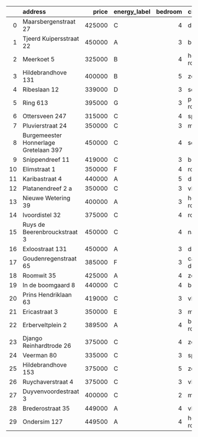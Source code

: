 |    | address                               |   price | energy_label   |   bedroom | city                   |   house_age |   house_id |
|---:|:--------------------------------------|--------:|:---------------|----------:|:-----------------------|------------:|-----------:|
|  0 | Maarsbergenstraat 27                  |  425000 | C              |         4 | den-haag               |          75 |   43497367 |
|  1 | Tjeerd Kuipersstraat 22               |  450000 | A              |         3 | bergschenhoek          |           4 |   43496701 |
|  2 | Meerkoet 5                            |  325000 | B              |         4 | hoogvliet-rotterdam    |          43 |   43495304 |
|  3 | Hildebrandhove 131                    |  400000 | B              |         5 | zoetermeer             |          45 |   43495847 |
|  4 | Ribeslaan 12                          |  339000 | D              |         3 | schiedam               |          69 |   43497423 |
|  5 | Ring 613                              |  395000 | G              |         3 | pernis-rotterdam       |          97 |   43496243 |
|  6 | Ottersveen 247                        |  315000 | C              |         4 | spijkenisse            |          51 |   43481345 |
|  7 | Pluvierstraat 24                      |  350000 | C              |         3 | monster                |          72 |   43484475 |
|  8 | Burgemeester Honnerlage Gretelaan 397 |  450000 | C              |         4 | schiedam               |          35 |   43481836 |
|  9 | Snippendreef 11                       |  419000 | C              |         3 | bleiswijk              |          54 |   43495926 |
| 10 | Elimstraat 1                          |  350000 | F              |         4 | rotterdam              |          66 |   43497013 |
| 11 | Karibastraat 4                        |  440000 | A              |         5 | delft                  |          34 |   43495676 |
| 12 | Platanendreef 2 a                     |  350000 | C              |         3 | vlaardingen            |          40 |   43496667 |
| 13 | Nieuwe Wetering 39                    |  400000 | A              |         3 | hoogvliet-rotterdam    |          24 |   43484571 |
| 14 | Ivoordistel 32                        |  375000 | C              |         4 | rotterdam              |          51 |   43482527 |
| 15 | Ruys de Beerenbrouckstraat 3          |  450000 | C              |         4 | naaldwijk              |          38 |   43481263 |
| 16 | Exloostraat 131                       |  450000 | A              |         3 | den-haag               |          29 |   43483548 |
| 17 | Goudenregenstraat 65                  |  385000 | F              |         3 | capelle-aan-den-ijssel |          90 |   43482386 |
| 18 | Roomwit 35                            |  425000 | A              |         4 | zoetermeer             |          35 |   43480307 |
| 19 | In de boomgaard 8                     |  440000 | C              |         4 | bergschenhoek          |          56 |   43497516 |
| 20 | Prins Hendriklaan 63                  |  419000 | C              |         3 | vlaardingen            |          86 |   43481187 |
| 21 | Ericastraat 3                         |  350000 | E              |         3 | monster                |          62 |   43482083 |
| 22 | Erberveltplein 2                      |  389500 | A              |         4 | berkel-en-rodenrijs    |          63 |   43496673 |
| 23 | Django Reinhardtrode 26               |  375000 | C              |         4 | zoetermeer             |          45 |   43480355 |
| 24 | Veerman 80                            |  335000 | C              |         3 | spijkenisse            |          44 |   43495738 |
| 25 | Hildebrandhove 153                    |  375000 | C              |         5 | zoetermeer             |          46 |   43498791 |
| 26 | Ruychaverstraat 4                     |  375000 | C              |         3 | vlaardingen            |          68 |   43495900 |
| 27 | Duyvenvoordestraat 3                  |  400000 | C              |         2 | monster                |          54 |   43483855 |
| 28 | Brederostraat 35                      |  449000 | A              |         4 | vlaardingen            |          16 |   43495791 |
| 29 | Ondersim 127                          |  449500 | A              |         4 | hoogvliet-rotterdam    |          19 |   43481133 |